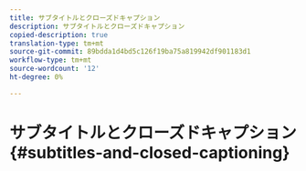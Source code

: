 ```yaml
---
title: サブタイトルとクローズドキャプション
description: サブタイトルとクローズドキャプション
copied-description: true
translation-type: tm+mt
source-git-commit: 89bdda1d4bd5c126f19ba75a819942df901183d1
workflow-type: tm+mt
source-wordcount: '12'
ht-degree: 0%

---
```



# サブタイトルとクローズドキャプション{#subtitles-and-closed-captioning}
